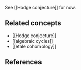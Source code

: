 See [[Hodge conjecture]] for now.

## Related concepts

* [[Hodge conjecture]]
* [[algebraic cycles]]
* [[etale cohomology]]

## References